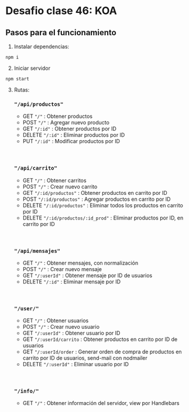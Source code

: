 # Desafio clase 46: KOA

## Pasos para el funcionamiento
1) Instalar dependencias:
````
npm i
````

2) Iniciar servidor
````
npm start
````

3) Rutas:

    ### `"/api/productos"`

    * GET `"/"` : Obtener productos
    * POST `"/"` : Agregar nuevo producto
    * GET `"/:id"` : Obtener productos por ID
    * DELETE `"/:id"` : Eliminar productos por ID
    * PUT `"/:id"` : Modificar productos por ID

    <br>
    <br>

    ### `"/api/carrito"`

    * GET `"/"` : Obtener carritos
    * POST `"/"` : Crear nuevo carrito
    * GET `"/:id/productos"` : Obtener productos en carrito por ID
    * POST `"/:id/productos"` : Agregar productos en carrito por ID
    * DELETE `"/:id/productos"` : Eliminar todos los productos en carrito por ID
    * DELETE `"/:id/productos/:id_prod"` : Eliminar productos por ID, en carrito por ID


    <br>
    <br>

    ### `"/api/mensajes"`

    * GET `"/"` : Obtener mensajes, con normalización
    * POST `"/"` : Crear nuevo mensaje
    * GET `"/:userId"` : Obtener mensaje por ID de usuarios
    * DELETE `"/:id"` : Eliminar mensaje por ID

    <br>
    <br>

    ### `"/user/"`

    * GET `"/"` : Obtener usuarios
    * POST `"/"` : Crear nuevo usuario
    * GET `"/:userId"` : Obtener usuario por ID
    * GET `"/:userId/carrito` : Obtener productos en carrito por ID de usuarios
    * GET `"/:userId/order` : Generar orden de compra de productos en carrito por ID de usuarios, send-mail con nodmailer
    * DELETE `"/:userId"` : Eliminar usuario por ID

    <br>
    <br>

    ### `"/info/"`

    * GET `"/"` : Obtener información del servidor, view por Handlebars
